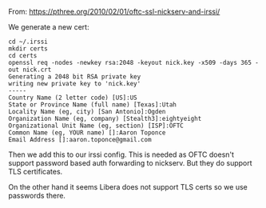From: https://pthree.org/2010/02/01/oftc-ssl-nickserv-and-irssi/

We generate a new cert:

    cd ~/.irssi
    mkdir certs
    cd certs
    openssl req -nodes -newkey rsa:2048 -keyout nick.key -x509 -days 365 -out nick.crt
    Generating a 2048 bit RSA private key
    writing new private key to 'nick.key'
    -----
    Country Name (2 letter code) [US]:US
    State or Province Name (full name) [Texas]:Utah
    Locality Name (eg, city) [San Antonio]:Ogden
    Organization Name (eg, company) [Stealth3]:eightyeight
    Organizational Unit Name (eg, section) [ISP]:OFTC
    Common Name (eg, YOUR name) []:Aaron Toponce
    Email Address []:aaron.toponce@gmail.com

Then we add this to our irssi config.  This is needed as OFTC doesn't support
password based auth forwarding to nickserv.  But they do support TLS certificates.

On the other hand it seems Libera does not support TLS certs so we use passwords there.
